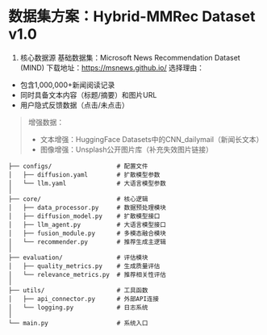 # 数据集方案：Hybrid-MMRec Dataset v1.0
1. 核心数据源
基础数据集：Microsoft News Recommendation Dataset (MIND)
    下载地址：https://msnews.github.io/
选择理由：
 + 包含1,000,000+新闻阅读记录
 + 同时具备文本内容（标题/摘要）和图片URL
 + 用户隐式反馈数据（点击/未点击）

> 增强数据：
 >+ 文本增强：HuggingFace Datasets中的CNN_dailymail（新闻长文本）
 >+ 图像增强：Unsplash公开图片库（补充失效图片链接）

```
├── configs/                  # 配置文件
│   ├── diffusion.yaml        # 扩散模型参数
│   └── llm.yaml              # 大语言模型参数
│
├── core/                     # 核心逻辑
│   ├── data_processor.py     # 数据预处理模块
│   ├── diffusion_model.py    # 扩散模型接口
│   ├── llm_agent.py          # 大语言模型接口
│   ├── fusion_module.py      # 多模态融合模块
│   └── recommender.py        # 推荐生成主逻辑
│
├── evaluation/               # 评估模块
│   ├── quality_metrics.py    # 生成质量评估
│   └── relevance_metrics.py  # 推荐相关性评估
│
├── utils/                    # 工具函数
│   ├── api_connector.py      # 外部API连接
│   └── logging.py            # 日志系统
│
└── main.py                   # 系统入口
```